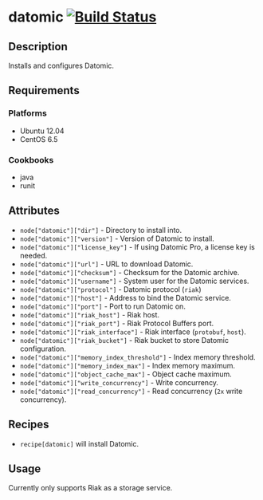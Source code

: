 # datomic [![Build Status](https://secure.travis-ci.org/hectcastro/chef-datomic.png?branch=master)](http://travis-ci.org/hectcastro/chef-datomic)

## Description

Installs and configures Datomic.

## Requirements

### Platforms

* Ubuntu 12.04
* CentOS 6.5

### Cookbooks

* java
* runit

## Attributes

* `node["datomic"]["dir"]` - Directory to install into.
* `node["datomic"]["version"]` - Version of Datomic to install.
* `node["datomic"]["license_key"]` - If using Datomic Pro, a license key is needed.
* `node["datomic"]["url"]` - URL to download Datomic.
* `node["datomic"]["checksum"]` - Checksum for the Datomic archive.
* `node["datomic"]["username"]` - System user for the Datomic services.
* `node["datomic"]["protocol"]` - Datomic protocol (`riak`)
* `node["datomic"]["host"]` - Address to bind the Datomic service.
* `node["datomic"]["port"]` - Port to run Datomic on.
* `node["datomic"]["riak_host"]` - Riak host.
* `node["datomic"]["riak_port"]` - Riak Protocol Buffers port.
* `node["datomic"]["riak_interface"]` - Riak interface (`protobuf`, `host`).
* `node["datomic"]["riak_bucket"]` - Riak bucket to store Datomic configuration.
* `node["datomic"]["memory_index_threshold"]` - Index memory threshold.
* `node["datomic"]["memory_index_max"]` - Index memory maximum.
* `node["datomic"]["object_cache_max"]` - Object cache maximum.
* `node["datomic"]["write_concurrency"]` - Write concurrency.
* `node["datomic"]["read_concurrency"]` - Read concurrency (`2x` write concurrency).

## Recipes

* `recipe[datomic]` will install Datomic.

## Usage

Currently only supports Riak as a storage service.
